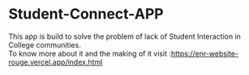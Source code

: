 # Student-Connect-APP
This app is build to solve the problem of lack of Student Interaction in College communities.<br>
To know more about it and the making of it visit :https://enr-website-rouge.vercel.app/index.html <br>
